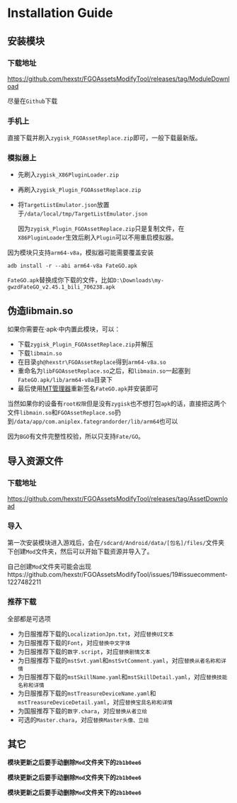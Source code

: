 # Installation Guide

## 安装模块

### 下载地址

https://github.com/hexstr/FGOAssetsModifyTool/releases/tag/ModuleDownload

尽量在`Github`下载

### 手机上

直接下载并刷入`zygisk_FGOAssetReplace.zip`即可，一般下载最新版。

### 模拟器上

- 先刷入`zygisk_X86PluginLoader.zip`

- 再刷入`zygisk_Plugin_FGOAssetReplace.zip`

- 将`TargetListEmulator.json`放置于`/data/local/tmp/TargetListEmulator.json`

  因为`zygisk_Plugin_FGOAssetReplace.zip`只是复制文件，在`X86PluginLoader`生效后刷入`Plugin`可以不用重启模拟器。

因为模块只支持`arm64-v8a`，模拟器可能需要覆盖安装
````
adb install -r --abi arm64-v8a FateGO.apk
````

`FateGO.apk`替换成你下载的文件，比如`D:\Downloads\my-gwzdFateGO_v2.45.1_bili_706238.apk`

## 伪造libmain.so

如果你需要在·apk·中内置此模块，可以：

- 下载`zygisk_Plugin_FGOAssetReplace.zip`并解压
- 下载`libmain.so`
- 在目录`gh@hexstr\FGOAssetReplace`得到`arm64-v8a.so`
- 重命名为`libFGOAssetReplace.so`之后，和`libmain.so`一起塞到`FateGO.apk/lib/arm64-v8a`目录下
- 最后使用[MT管理器](https://www.coolapk.com/apk/bin.mt.plus)重新签名`FateGO.apk`并安装即可

当然如果你的设备有`root权限`但是没有`zygisk`也不想打包`apk`的话，直接把这两个文件`libmain.so`和`FGOAssetReplace.so`扔到`/data/app/com.aniplex.fategrandorder/lib/arm64`也可以

因为`BGO`有文件完整性校验，所以只支持`Fate/GO`。

## 导入资源文件

### 下载地址

https://github.com/hexstr/FGOAssetsModifyTool/releases/tag/AssetDownload

### 导入

第一次安装模块进入游戏后，会在`/sdcard/Android/data/[包名]/files/`文件夹下创建`Mod`文件夹，然后可以开始下载资源并导入了。

自己创建`Mod`文件夹可能会出现https://github.com/hexstr/FGOAssetsModifyTool/issues/19#issuecomment-1227482211

### 推荐下载

全部都是可选项

- 为日服推荐下载的`LocalizationJpn.txt`，对应`替换UI文本`
- 为日服推荐下载的`Font`，对应`替换中文字体`
- 为日服推荐下载的`数字.script`，对应`替换剧情文本`
- 为日服推荐下载的`mstSvt.yaml`和`mstSvtComment.yaml`，对应`替换从者名称和详情`
- 为日服推荐下载的`mstSkillName.yaml`和`mstSkillDetail.yaml`，对应`替换技能名称和详情`
- 为日服推荐下载的`mstTreasureDeviceName.yaml`和`mstTreasureDeviceDetail.yaml`，对应`替换宝具名称和详情`
- 为国服推荐下载的`数字.chara`，对应`替换从者立绘`
- 可选的`Master.chara`，对应`替换Master头像、立绘`

## 其它

**模块更新之后要手动删除`Mod`文件夹下的`2b1b0ee6`**

**模块更新之后要手动删除`Mod`文件夹下的`2b1b0ee6`**

**模块更新之后要手动删除`Mod`文件夹下的`2b1b0ee6`**
